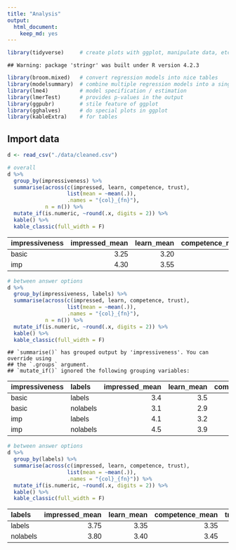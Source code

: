```yaml
---
title: "Analysis"
output: 
  html_document: 
    keep_md: yes
---
```



```r
library(tidyverse)     # create plots with ggplot, manipulate data, etc.
```

```
## Warning: package 'stringr' was built under R version 4.2.3
```

```r
library(broom.mixed)   # convert regression models into nice tables
library(modelsummary)  # combine multiple regression models into a single table
library(lme4)          # model specification / estimation 
library(lmerTest)      # provides p-values in the output
library(ggpubr)        # stile feature of ggplot
library(gghalves)      # do special plots in ggplot
library(kableExtra)    # for tables
```

## Import data

```r
d <- read_csv("./data/cleaned.csv")
```


```r
# overall
d %>% 
  group_by(impressiveness) %>% 
  summarise(across(c(impressed, learn, competence, trust), 
                   list(mean = ~mean(.)), 
                   .names = "{col}_{fn}"), 
            n = n()) %>% 
  mutate_if(is.numeric, ~round(.x, digits = 2)) %>% 
  kable() %>% 
  kable_classic(full_width = F)
```

<table class=" lightable-classic" style='font-family: "Arial Narrow", "Source Sans Pro", sans-serif; width: auto !important; margin-left: auto; margin-right: auto;'>
 <thead>
  <tr>
   <th style="text-align:left;"> impressiveness </th>
   <th style="text-align:right;"> impressed_mean </th>
   <th style="text-align:right;"> learn_mean </th>
   <th style="text-align:right;"> competence_mean </th>
   <th style="text-align:right;"> trust_mean </th>
   <th style="text-align:right;"> n </th>
  </tr>
 </thead>
<tbody>
  <tr>
   <td style="text-align:left;"> basic </td>
   <td style="text-align:right;"> 3.25 </td>
   <td style="text-align:right;"> 3.20 </td>
   <td style="text-align:right;"> 2.85 </td>
   <td style="text-align:right;"> 3.15 </td>
   <td style="text-align:right;"> 20 </td>
  </tr>
  <tr>
   <td style="text-align:left;"> imp </td>
   <td style="text-align:right;"> 4.30 </td>
   <td style="text-align:right;"> 3.55 </td>
   <td style="text-align:right;"> 3.95 </td>
   <td style="text-align:right;"> 3.70 </td>
   <td style="text-align:right;"> 20 </td>
  </tr>
</tbody>
</table>


```r
# between answer options
d %>% 
  group_by(impressiveness, labels) %>% 
  summarise(across(c(impressed, learn, competence, trust), 
                   list(mean = ~mean(.)), 
                   .names = "{col}_{fn}"), 
            n = n()) %>% 
  mutate_if(is.numeric, ~round(.x, digits = 2)) %>% 
  kable() %>% 
  kable_classic(full_width = F)
```

```
## `summarise()` has grouped output by 'impressiveness'. You can override using
## the `.groups` argument.
## `mutate_if()` ignored the following grouping variables:
```

<table class=" lightable-classic" style='font-family: "Arial Narrow", "Source Sans Pro", sans-serif; width: auto !important; margin-left: auto; margin-right: auto;'>
 <thead>
  <tr>
   <th style="text-align:left;"> impressiveness </th>
   <th style="text-align:left;"> labels </th>
   <th style="text-align:right;"> impressed_mean </th>
   <th style="text-align:right;"> learn_mean </th>
   <th style="text-align:right;"> competence_mean </th>
   <th style="text-align:right;"> trust_mean </th>
   <th style="text-align:right;"> n </th>
  </tr>
 </thead>
<tbody>
  <tr>
   <td style="text-align:left;"> basic </td>
   <td style="text-align:left;"> labels </td>
   <td style="text-align:right;"> 3.4 </td>
   <td style="text-align:right;"> 3.5 </td>
   <td style="text-align:right;"> 2.9 </td>
   <td style="text-align:right;"> 3.3 </td>
   <td style="text-align:right;"> 10 </td>
  </tr>
  <tr>
   <td style="text-align:left;"> basic </td>
   <td style="text-align:left;"> nolabels </td>
   <td style="text-align:right;"> 3.1 </td>
   <td style="text-align:right;"> 2.9 </td>
   <td style="text-align:right;"> 2.8 </td>
   <td style="text-align:right;"> 3.0 </td>
   <td style="text-align:right;"> 10 </td>
  </tr>
  <tr>
   <td style="text-align:left;"> imp </td>
   <td style="text-align:left;"> labels </td>
   <td style="text-align:right;"> 4.1 </td>
   <td style="text-align:right;"> 3.2 </td>
   <td style="text-align:right;"> 3.8 </td>
   <td style="text-align:right;"> 3.7 </td>
   <td style="text-align:right;"> 10 </td>
  </tr>
  <tr>
   <td style="text-align:left;"> imp </td>
   <td style="text-align:left;"> nolabels </td>
   <td style="text-align:right;"> 4.5 </td>
   <td style="text-align:right;"> 3.9 </td>
   <td style="text-align:right;"> 4.1 </td>
   <td style="text-align:right;"> 3.7 </td>
   <td style="text-align:right;"> 10 </td>
  </tr>
</tbody>
</table>


```r
# between answer options
d %>% 
  group_by(labels) %>% 
  summarise(across(c(impressed, learn, competence, trust), 
                   list(mean = ~mean(.)), 
                   .names = "{col}_{fn}")) %>% 
  mutate_if(is.numeric, ~round(.x, digits = 2)) %>% 
  kable() %>% 
  kable_classic(full_width = F)
```

<table class=" lightable-classic" style='font-family: "Arial Narrow", "Source Sans Pro", sans-serif; width: auto !important; margin-left: auto; margin-right: auto;'>
 <thead>
  <tr>
   <th style="text-align:left;"> labels </th>
   <th style="text-align:right;"> impressed_mean </th>
   <th style="text-align:right;"> learn_mean </th>
   <th style="text-align:right;"> competence_mean </th>
   <th style="text-align:right;"> trust_mean </th>
  </tr>
 </thead>
<tbody>
  <tr>
   <td style="text-align:left;"> labels </td>
   <td style="text-align:right;"> 3.75 </td>
   <td style="text-align:right;"> 3.35 </td>
   <td style="text-align:right;"> 3.35 </td>
   <td style="text-align:right;"> 3.50 </td>
  </tr>
  <tr>
   <td style="text-align:left;"> nolabels </td>
   <td style="text-align:right;"> 3.80 </td>
   <td style="text-align:right;"> 3.40 </td>
   <td style="text-align:right;"> 3.45 </td>
   <td style="text-align:right;"> 3.35 </td>
  </tr>
</tbody>
</table>



